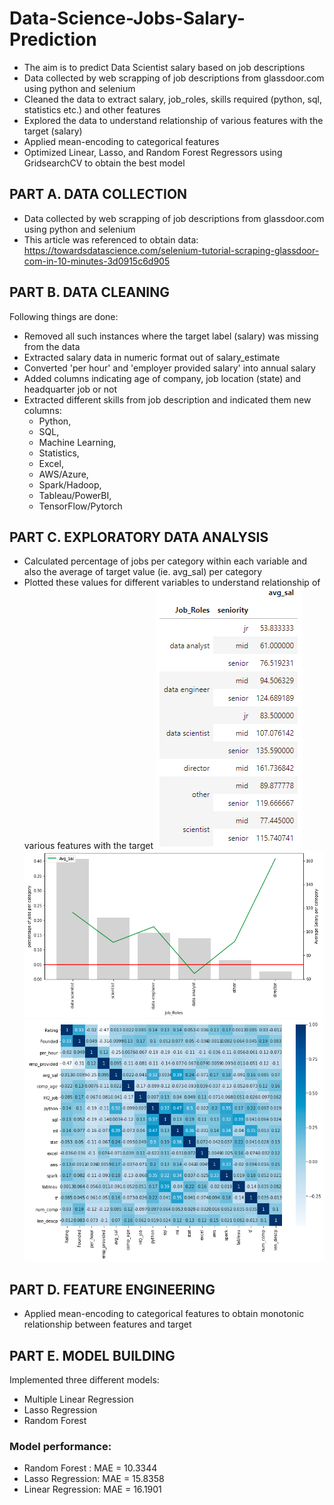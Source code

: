 # Data-Science-Jobs-Salary-Prediction
- The aim is to predict Data Scientist salary based on job descriptions
- Data collected by web scrapping of job descriptions from glassdoor.com using python and selenium
- Cleaned the data to extract salary, job_roles, skills required (python, sql, statistics etc.) and other features
- Explored the data to understand relationship of various features with the target (salary)
- Applied mean-encoding to categorical features
- Optimized Linear, Lasso, and Random Forest Regressors using GridsearchCV to obtain the best model
## PART A. DATA COLLECTION
- Data collected by web scrapping of job descriptions from glassdoor.com using python and selenium
- This article was referenced to obtain data: https://towardsdatascience.com/selenium-tutorial-scraping-glassdoor-com-in-10-minutes-3d0915c6d905
## PART B. DATA CLEANING
Following things are done:
- Removed all such instances where the target label (salary) was missing from the data
- Extracted salary data in numeric format out of salary_estimate
- Converted 'per hour' and 'employer provided salary' into annual salary
- Added columns indicating age of company, job location (state) and headquarter job or not
- Extracted different skills from job description and indicated them new columns:
  - Python,
  - SQL,
  - Machine Learning, 
  - Statistics, 
  - Excel, 
  - AWS/Azure, 
  - Spark/Hadoop, 
  - Tableau/PowerBI, 
  - TensorFlow/Pytorch
## PART C. EXPLORATORY DATA ANALYSIS
- Calculated percentage of jobs per category within each variable and also the average of target value (ie. avg_sal) per category
- Plotted these values for different variables to understand relationship of various features with the target
![alt text](https://github.com/ravigupta5/Data-Science-Jobs-Salary-Prediction/blob/master/avg_sal%20per%20Job_role%20and%20seniority.PNG?raw=true)
![alt text](https://github.com/ravigupta5/Data-Science-Jobs-Salary-Prediction/blob/master/avg_sal%20per%20Job_role.PNG?raw=true)
![alt text](https://github.com/ravigupta5/Data-Science-Jobs-Salary-Prediction/blob/master/Correlation_matrix.PNG?raw=true)

## PART D. FEATURE ENGINEERING
- Applied mean-encoding to categorical features to obtain monotonic relationship between features and target
## PART E. MODEL BUILDING
Implemented three different models:
- Multiple Linear Regression
- Lasso Regression
- Random Forest
### Model performance:
- Random Forest : MAE = 10.3344
- Lasso Regression: MAE = 15.8358
- Linear Regression: MAE = 16.1901
